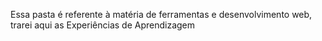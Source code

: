 Essa pasta é referente à matéria de ferramentas e desenvolvimento web, trarei aqui as Experiências de Aprendizagem
